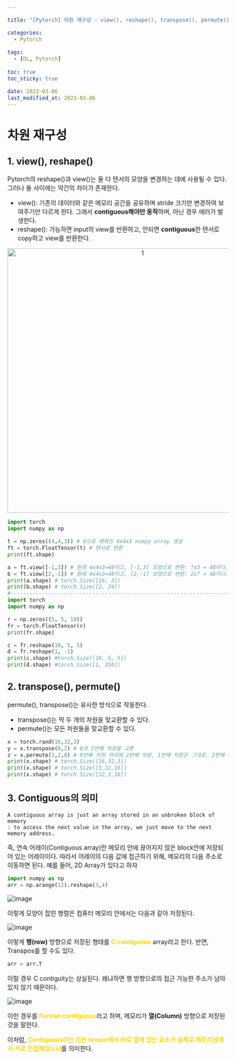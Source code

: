 ```yaml
---

title: "[Pytorch] 차원 재구성 - view(), reshape(), transpose(), permute()"

categories: 
  - Pytorch
  
tags:
  - [DL, Pytorch]
  
toc: true
toc_sticky: true

date: 2023-03-06
last_modified_at: 2023-03-06
---
```


# 차원 재구성
## 1. view(), reshape()
Pytorch의 reshape()과 view()는 둘 다 텐서의 모양을 변경하는 데에 사용될 수 있다. 그러나 둘 사이에는 약간의 차이가 존재한다.

- view(): 기존의 데이터와 같은 메모리 공간을 공유하며 stride 크기만 변경하여 보여주기만 다르게 한다. 그래서 **contiguous해야만 동작**하며, 아닌 경우 에러가 발생한다.
- reshape(): 가능하면 input의 view를 반환하고, 안되면 **contiguous**한 텐서로 copy하고 view를 반환한다.

<p align="center">
<img width="600" alt="1" src="https://user-images.githubusercontent.com/111734605/236616856-dba8f755-29f5-47d3-9388-6cd356b56ddb.png">
</p>

```python
import torch
import numpy as np

t = np.zeros((4,4,3)) # 0으로 채워진 4x4x3 numpy array 생성
ft = torch.FloatTensor(t) # 텐서로 변환
print(ft.shape)

a = ft.view([-1,3]) # 원래 4x4x3=48이고, [-1,3] 모양으로 변환: ?x3 = 48이다. 따라서 ? = 16
b = ft.view([2,-1]) # 원래 4x4x3=48이고, [2,-1] 모양으로 변환: 2x? = 48이다. 따라서 ? = 24
print(a.shape) # torch.Size([16, 3])
print(b.shape) # torch.Size([2, 24])
#------------------------------------------------------------------------------------------#
import torch
import numpy as np

r = np.zeros((5, 5, 10))
fr = torch.FloatTensor(r)
print(fr.shape)

c = fr.reshape(10, 5, 5)
d = fr.reshape(1, -1)
print(c.shape) #torch.Size([10, 5, 5])
print(d.shape) #torch.Size([1, 250])
```

## 2. transpose(), permute()
permute(), transpose()는 유사한 방식으로 작동한다.
- transpose()는 딱 두 개의 차원을 맞교환할 수 있다. 
- permute()는 모든 차원들을 맞교환할 수 있다.

```python
x = torch.rand(16,32,3)
y = x.transpose(0,2) # 0과 2번째 차원을 교환
z = x.permute(1,2,0) # 0번째 차원 자리에 2번째 차원, 1번째 차원은 그대로, 2번째 차원자리는 0번째 차원이 들어옴
print(x.shape) # torch.Size([16,32,3])
print(x.shape) # torch.Size([3,32,16])
print(x.shape) # torch.Size([32,3,16])
```

## 3. Contiguous의 의미
```
A contiguous array is just an array stored in an unbroken block of memory
: to access the next value in the array, we just move to the next memory address.
```
즉, 연속 어레이(Contiguous array)란 메모리 안에 끊어지지 않은 block안에 저장되어 있는 어레이이다. 따라서 어레이의 다음 값에 접근하기 위해, 메모리의 다음 주소로 이동하면 된다. 
예를 들어, 2D Array가 있다고 하자
```python
import numpy as np
arr = np.arange(12).reshape(3,4)
```

![image](https://user-images.githubusercontent.com/111734605/236617998-64e87d6e-8e42-4dc5-9018-1206ec0639dc.png)

이렇게 모양이 잡힌 행렬은 컴퓨터 메모리 안에서는 다음과 같아 저장된다.

![image](https://user-images.githubusercontent.com/111734605/236618037-e3673b6f-a65f-49d2-be10-cbcfcd3d7426.png)

이렇게 **행(row)** 방향으로 저장된 형태를 <span style = "color:gold">**C contiguous**</span> array라고 한다. 반면, Transpos를 할 수도 있다.
```python
arr = arr.T
```
이럴 경우 C contiguity는 상실된다. 왜냐하면 행 방향으로의 접근 가능한 주소가 남아있지 않기 때문이다.

![image](https://user-images.githubusercontent.com/111734605/236618166-d29803f5-97fc-4e9e-8339-bed83f94176e.png)

이런 경우를 <span style = "color:gold">**Fortran contiguous**</span>라고 하며, 메모리가 **열(Column)** 방향으로 저장된 것을 말한다.

이처럼, <span style=  "color:gold">**Contiguous라는 것은 tensor에서 바로 옆에 있는 요소가 실제로 메모리상에서 서로 인접해있느냐**</span>를 의미한다.





